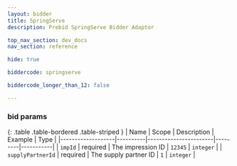 ```yaml
---
layout: bidder
title: SpringServe
description: Prebid SpringServe Bidder Adaptor

top_nav_section: dev_docs
nav_section: reference

hide: true

biddercode: springserve

biddercode_longer_than_12: false

---
```



### bid params

{: .table .table-bordered .table-striped }
| Name              | Scope    | Description           | Example | Type      |
|-------------------|----------|-----------------------|---------|-----------|
| `impId`           | required | The impression ID     | `12345` | `integer` |
| `supplyPartnerId` | required | The supply partner ID | `1`     | `integer` |
